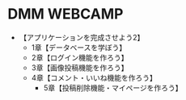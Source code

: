 # DMM WEBCAMP
- 【アプリケーションを完成させよう2】
	- 1章【データベースを学ぼう】
	- 2章【ログイン機能を作ろう】
	- 3章【画像投稿機能を作ろう】
	- 4章【コメント・いいね機能を作ろう】
		- 5章【投稿削除機能・マイページを作ろう】